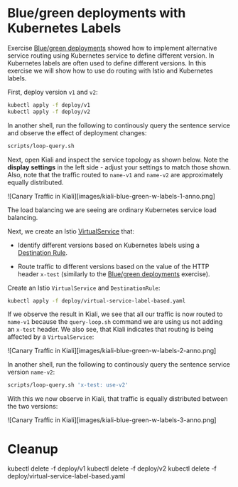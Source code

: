 # Blue/green deployments with Kubernetes Labels

Exercise [Blue/green deployments](blue-green-deployment.md) showed how to
implement alternative service routing using Kubernetes service to define
different version. In Kubernetes labels are often used to define different
versions. In this exercise we will show how to use do routing with Istio and
Kubernetes labels.

First, deploy version `v1` and `v2`:

```sh
kubectl apply -f deploy/v1
kubectl apply -f deploy/v2
```

In another shell, run the following to continously query the sentence service
and observe the effect of deployment changes:

```sh
scripts/loop-query.sh
```

Next, open Kiali and inspect the service topology as shown below. Note the
**display settings** in the left side - adjust your settings to match those
shown. Also, note that the traffic routed to `name-v1` and `name-v2` are
approximately equally distributed. 

![Canary Traffic in Kiali][images/kiali-blue-green-w-labels-1-anno.png]

The load balancing we are seeing are ordinary Kubernetes service load balancing.

Next, we create an Istio
[VirtualService](https://istio.io/latest/docs/reference/config/networking/virtual-service/)
that:

- Identify different versions based on Kubernetes labels using a [Destination
  Rule](https://istio.io/latest/docs/reference/config/networking/destination-rule).

- Route traffic to different versions based on the value of the HTTP header `x-test` (similarly to the [Blue/green deployments](blue-green-deployment.md) exercise).

Create an Istio `VirtualService` and `DestinationRule`:

```sh
kubectl apply -f deploy/virtual-service-label-based.yaml
```

If we observe the result in Kiali, we see that all our traffic is now routed to
`name-v1` because the `query-loop.sh` command we are using us not adding an
`x-test` header. We also see, that Kiali indicates that routing is being
affected by a `VirtualService`:

![Canary Traffic in Kiali][images/kiali-blue-green-w-labels-2-anno.png]

In another shell, run the following to continously query the sentence service
version `name-v2`:

```sh
scripts/loop-query.sh 'x-test: use-v2'
```

With this we now observe in Kiali, that traffic is equally distributed between
the two versions:

![Canary Traffic in Kiali][images/kiali-blue-green-w-labels-3-anno.png]


# Cleanup

kubectl delete -f deploy/v1
kubectl delete -f deploy/v2
kubectl delete -f deploy/virtual-service-label-based.yaml
